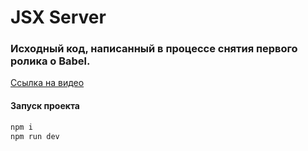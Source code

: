 # JSX Server

### Исходный код, написанный в процессе снятия первого ролика о Babel. 

[Ссылка на видео](https://youtu.be/zNwFIS6auLI)

#### Запуск проекта

```bash
npm i 
npm run dev
```
